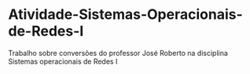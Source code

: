 # Atividade-Sistemas-Operacionais-de-Redes-I
Trabalho sobre conversões do professor José Roberto na disciplina Sistemas operacionais de Redes I 
